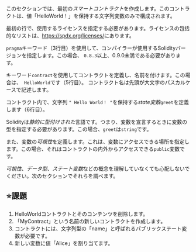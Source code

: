 このセクションでは、最初の*スマートコントラクト*を作成します。このコントラクトは、値「HelloWorld！」を保持する文字列変数のみで構成されます。

最初の行で、使用するライセンスを指定する必要があります。ライセンスの包括的なリストは、<a href="https://spdx.org/licenses/" target="_blank">https://spdx.org/licenses/</a>にあります。

`pragma`キーワード（3行目）を使用して、コンパイラーが使用するSolidityバージョンを指定します。この場合、 `0.8.3`以上、0.9.0未満である必要があります。

キーワード`contract`を使用してコントラクトを定義し、名前を付けます。この場合は、` HelloWorld`です（5行目）。
コントラクト名は先頭が大文字のパスカルケースで記述します。

コントラクト内で、文字列 `" Hello World！ "`を保持する*state変数*`greet`を定義します（6行目）。

Solidityは*静的に型付けされた*言語です。つまり、変数を宣言するときに変数の型を指定する必要があります。この場合、`greet`は`string`です。

また、変数の*可視性*を定義します。これは、変数にアクセスできる場所を指定します。この場合、それはコントラクトの内外からアクセスできる`public`変数です。

*可視性*、*データ型*、*ステート変数*などの概念を理解していなくても心配しないでください。次のセクションでそれらを調べます。



## ⭐️課題

1. HelloWorldコントラクトとそのコンテンツを削除します。
2. 「MyContract」という名前の新しいコントラクトを作成します。
3. コントラクトには、文字列型の「name」と呼ばれるパブリックステート変数が必要です。
4. 新しい変数に値「Alice」を割り当てます。